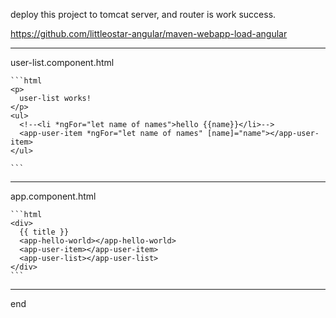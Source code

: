 
deploy this project to tomcat server, and router is work success. 

https://github.com/littleostar-angular/maven-webapp-load-angular

---
user-list.component.html

    ```html
    <p>
      user-list works!
    </p>
    <ul>
      <!--<li *ngFor="let name of names">hello {{name}}</li>-->
      <app-user-item *ngFor="let name of names" [name]="name"></app-user-item>
    </ul>
    
    ```

---
app.component.html

    ```html
    <div>
      {{ title }}
      <app-hello-world></app-hello-world>
      <app-user-item></app-user-item>
      <app-user-list></app-user-list>
    </div>
    ```

---

end
